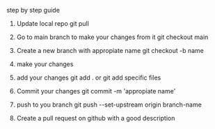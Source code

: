 step by step guide

1. Update local repo
git pull

2. Go to main branch to make your changes from it
git checkout main

3. Create a new branch with appropiate name
git checkout -b name

4. make your changes

5. add your changes
git add . or git add specific files

6. Commit your changes
git commit -m 'appropiate name'

7. push to you branch
git push --set-upstream origin branch-name

8. Create a pull request on github with a good description